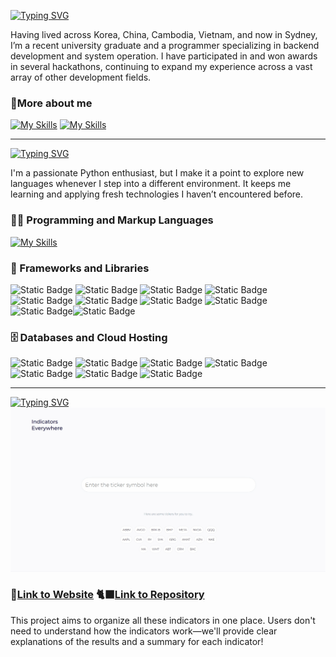 [![Typing SVG](https://readme-typing-svg.demolab.com?font=Kanit&weight=600&size=30&pause=500000&color=FFFFFF&vCenter=true&width=435&lines=😊+About+me)](https://helpful-shield-d0f.notion.site/Welcome-15690bbb052d44c5886a6fa566d887e9?pvs=4)

Having lived across Korea, China, Cambodia, Vietnam, and now in Sydney, I’m a recent university graduate and a programmer specializing in backend development and system operation. I have participated in and won awards in several hackathons, continuing to expand my experience across a vast array of other development fields.

### 👤More about me 

[![My Skills](https://skillicons.dev/icons?i=linkedin)](linkedin.com/in/minseok-kim-a9731a273) [![My Skills](https://skillicons.dev/icons?i=notion)](https://helpful-shield-d0f.notion.site/Welcome-15690bbb052d44c5886a6fa566d887e9?pvs=4)

---

[![Typing SVG](https://readme-typing-svg.demolab.com?font=Kanit&weight=600&size=30&pause=50000&color=FFFFFF&vCenter=true&width=435&lines=🛠️+Technologies)](https://helpful-shield-d0f.notion.site/Welcome-15690bbb052d44c5886a6fa566d887e9?pvs=4)

I'm a passionate Python enthusiast, but I make it a point to explore new languages whenever I step into a different environment. It keeps me learning and applying fresh technologies I haven’t encountered before.

### 👨‍💻 Programming and Markup Languages
[![My Skills](https://skillicons.dev/icons?i=python,nodejs,typescript,rust,java,mysql,c,flutter,html,css,js,markdown,latex)](https://skillicons.dev)
### 🧰 Frameworks and Libraries
![Static Badge](https://img.shields.io/badge/Django-green?style=flat&logo=django&labelColor=rgb(15%2C%2060%2C%2045)&color=rgb(15%2C%2060%2C%2045))
![Static Badge](https://img.shields.io/badge/Flask-white?style=flat&logo=flask&labelColor=101010&color=101010)
![Static Badge](https://img.shields.io/badge/Express.js-white?style=flat&logo=express&logoColor=white&labelColor=rgb(239%2C%20216%2C%2029)&color=rgb(239%2C%20216%2C%2029))
![Static Badge](https://img.shields.io/badge/Pandas-150458.svg?logo=pandas&logoColor=white)
![Static Badge](https://img.shields.io/badge/React-white?style=flat&logo=React&logoColor=white&labelColor=rgb(60%2C%20150%2C%20174)&color=rgb(60%2C%20150%2C%20174))
![Static Badge](https://img.shields.io/badge/Docker-white?style=flat&logo=Docker&logoColor=white&labelColor=rgb(23%2C%2077%2C%20187)&color=rgb(23%2C%2077%2C%20187))
![Static Badge](https://img.shields.io/badge/Kubernetes-white?style=flat&logo=Kubernetes&logoColor=white&labelColor=2252b2&color=2252b2)
![Static Badge](https://img.shields.io/badge/Numpy-013243.svg?logo=numpy&logoColor=white)
![Static Badge](https://img.shields.io/badge/GitHub%20Actions-2671E5.svg?logo=github&logoColor=white%20actions&logoColor=white)![Static Badge](https://img.shields.io/badge/Google_Maps_API-white?style=flat&logo=googlemaps&logoColor=white&labelColor=27ae45&color=27ae45)

### 🗄️ Databases and Cloud Hosting
![Static Badge](https://img.shields.io/badge/PostgreSQL-316192.svg?logo=postgresql&logoColor=white)
![Static Badge](https://img.shields.io/badge/MongoDB-4ea94b.svg?logo=mongodb&logoColor=white)
![Static Badge](https://img.shields.io/badge/Repl.it-0D101E.svg?logo=Replit&logoColor=white)
![Static Badge](https://img.shields.io/badge/Notion-010101.svg?logo=notion&logoColor=white)![Static Badge](https://img.shields.io/badge/AWS_EC2-white?style=flat&logo=amazonec2&logoColor=white&labelColor=bf5713&color=bf5713)
![Static Badge](https://img.shields.io/badge/AWS_RDS-white?style=flat&logo=amazonrds&logoColor=white&labelColor=203f5b&color=203f5b)
![Static Badge](https://img.shields.io/badge/AWS_S3-white?style=flat&logo=amazons3&logoColor=white&labelColor=872e21&color=872e21)

---

[![Typing SVG](https://readme-typing-svg.demolab.com?font=Kanit&weight=600&size=30&pause=50000&color=FFFFFF&vCenter=true&width=435&lines=✨+Try+my+latest+project)](https://helpful-shield-d0f.notion.site/Welcome-15690bbb052d44c5886a6fa566d887e9?pvs=4)
![indicators-everywhere.gif](imgs/indicators-everywhere.gif)
### 🔗[Link to Website](https://indicatorseverywhere.min1870.com/) 🐈‍⬛[Link to Repository](https://github.com/min-1870/indicators_everywhere/)

This project aims to organize all these indicators in one place. Users don't need to understand how the indicators work—we'll provide clear explanations of the results and a summary for each indicator!